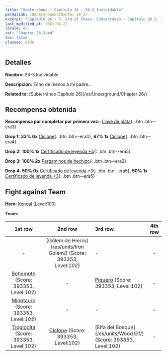 ```yaml
---
title: "Subterráneo - Capítulo 26 - 26-3 Inolvidable"
permalink: /Underground/Chapter 26_3/
excerpt: "Capítulo 26 - 3. Era of Chaos  Subterráneo - Capítulo 26_3. 26-3 Inolvidable"
last_modified_at: 2021-04-27
locale: es
ref: "Chapter 26_3.md"
toc: false
classes: wide
---
```


## Detalles

 **Nombre:** 26-3 Inolvidable

 **Descripción:** Echo de menos a mi padre...

 **Related to:** [Subterráneo Capítulo 26](/es/Underground/Chapter 26/)

## Recompensa obtenida

 **Recompensa por completar por primera vez::** [Llave de plata](/ItemsES/con_693/){: .btn .btn--era3}

 **Drop 1:** **33% 0x** [Cíclope](/ItemsES/unt_222/){: .btn .btn--era4}, **67% 1x** [Cíclope](/ItemsES/unt_222/){: .btn .btn--era4}

 **Drop 2:** **100% 1x** [Certificado de leyenda +4](/ItemsES/mat_95/){: .btn .btn--era5}

 **Drop 3:** **100% 2x** [Pergaminos de hechizo](/ItemsES/con_694/){: .btn .btn--era3}

 **Drop 4:** **50% 0x** [Certificado de leyenda +3](/ItemsES/mat_88/){: .btn .btn--era5}, **50% 1x** [Certificado de leyenda +3](/ItemsES/mat_88/){: .btn .btn--era5}


## Fight against Team
 **Hero:** [Kendal](/es/heroes/Kendal/) (Level:100)

 **Team:**


  | 1st row | 2nd row | 3rd row | 4th row |
  |:----:|:----:|:----|:----:|
  | - | [Gólem de Hierro](/es/units/Iron Golem/) (Score: 393353, Level:102)  | - | - |
  | [Behemoth](/es/units/Behemoth/) (Score: 393353, Level:102)  | - | [Piquero](/es/units/Pikeman/) (Score: 393353, Level:102)  | - |
  | [Minotauro](/es/units/Minotaur/) (Score: 393353, Level:102)  | - | - | - |
  | [Troglodita](/es/units/Troglodyte/) (Score: 393353, Level:102)  | [Cíclope](/es/units/Cyclops/) (Score: 393353, Level:102)  | [Elfa del Bosque](/es/units/Wood Elf/) (Score: 393353, Level:102)  | - |


